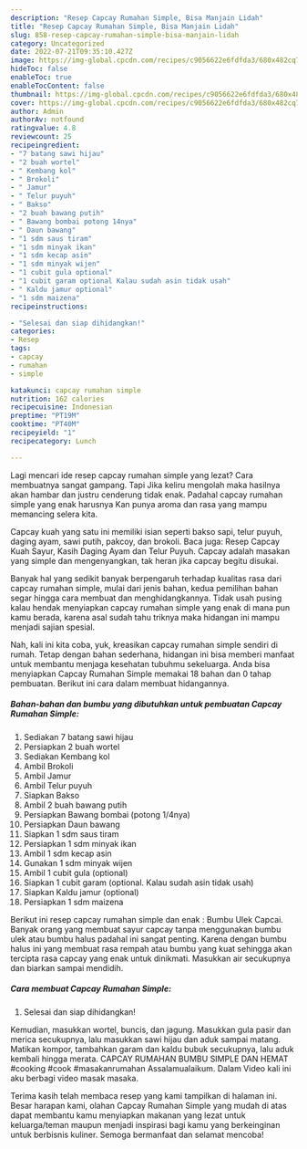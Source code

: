 ```yaml
---
description: "Resep Capcay Rumahan Simple, Bisa Manjain Lidah"
title: "Resep Capcay Rumahan Simple, Bisa Manjain Lidah"
slug: 858-resep-capcay-rumahan-simple-bisa-manjain-lidah
category: Uncategorized
date: 2022-07-21T09:35:10.427Z
image: https://img-global.cpcdn.com/recipes/c9056622e6fdfda3/680x482cq70/capcay-rumahan-simple-foto-resep-utama.jpg
hideToc: false
enableToc: true
enableTocContent: false
thumbnail: https://img-global.cpcdn.com/recipes/c9056622e6fdfda3/680x482cq70/capcay-rumahan-simple-foto-resep-utama.jpg
cover: https://img-global.cpcdn.com/recipes/c9056622e6fdfda3/680x482cq70/capcay-rumahan-simple-foto-resep-utama.jpg
author: Admin
authorAv: notfound
ratingvalue: 4.8
reviewcount: 25
recipeingredient:
- "7 batang sawi hijau"
- "2 buah wortel"
- " Kembang kol"
- " Brokoli"
- " Jamur"
- " Telur puyuh"
- " Bakso"
- "2 buah bawang putih"
- " Bawang bombai potong 14nya"
- " Daun bawang"
- "1 sdm saus tiram"
- "1 sdm minyak ikan"
- "1 sdm kecap asin"
- "1 sdm minyak wijen"
- "1 cubit gula optional"
- "1 cubit garam optional Kalau sudah asin tidak usah"
- " Kaldu jamur optional"
- "1 sdm maizena"
recipeinstructions:

- "Selesai dan siap dihidangkan!"
categories:
- Resep
tags:
- capcay
- rumahan
- simple

katakunci: capcay rumahan simple 
nutrition: 162 calories
recipecuisine: Indonesian
preptime: "PT19M"
cooktime: "PT40M"
recipeyield: "1"
recipecategory: Lunch

---
```



Lagi mencari ide resep capcay rumahan simple yang lezat? Cara membuatnya sangat gampang. Tapi Jika keliru mengolah maka hasilnya akan hambar dan justru cenderung tidak enak. Padahal capcay rumahan simple yang enak harusnya Kan punya aroma dan rasa yang mampu memancing selera kita.


Capcay kuah yang satu ini memiliki isian seperti bakso sapi, telur puyuh, daging ayam, sawi putih, pakcoy, dan brokoli. Baca juga: Resep Capcay Kuah Sayur, Kasih Daging Ayam dan Telur Puyuh. Capcay adalah masakan yang simple dan mengenyangkan, tak heran jika capcay begitu disukai.

Banyak hal yang sedikit banyak berpengaruh terhadap kualitas rasa dari capcay rumahan simple, mulai dari jenis bahan, kedua pemilihan bahan segar hingga cara membuat dan menghidangkannya. Tidak usah pusing kalau hendak menyiapkan capcay rumahan simple yang enak di mana pun kamu berada, karena asal sudah tahu triknya maka hidangan ini mampu menjadi sajian spesial.


Nah, kali ini kita coba, yuk, kreasikan capcay rumahan simple sendiri di rumah. Tetap dengan bahan sederhana, hidangan ini bisa memberi manfaat untuk membantu menjaga kesehatan tubuhmu sekeluarga. Anda bisa menyiapkan Capcay Rumahan Simple memakai 18 bahan dan 0 tahap pembuatan. Berikut ini cara dalam membuat hidangannya.

<!--inarticleads1-->

##### Bahan-bahan dan bumbu yang dibutuhkan untuk pembuatan Capcay Rumahan Simple:

1. Sediakan 7 batang sawi hijau
1. Persiapkan 2 buah wortel
1. Sediakan  Kembang kol
1. Ambil  Brokoli
1. Ambil  Jamur
1. Ambil  Telur puyuh
1. Siapkan  Bakso
1. Ambil 2 buah bawang putih
1. Persiapkan  Bawang bombai (potong 1/4nya)
1. Persiapkan  Daun bawang
1. Siapkan 1 sdm saus tiram
1. Persiapkan 1 sdm minyak ikan
1. Ambil 1 sdm kecap asin
1. Gunakan 1 sdm minyak wijen
1. Ambil 1 cubit gula (optional)
1. Siapkan 1 cubit garam (optional. Kalau sudah asin tidak usah)
1. Siapkan  Kaldu jamur (optional)
1. Persiapkan 1 sdm maizena


Berikut ini resep capcay rumahan simple dan enak : Bumbu Ulek Capcai. Banyak orang yang membuat sayur capcay tanpa menggunakan bumbu ulek atau bumbu halus padahal ini sangat penting. Karena dengan bumbu halus ini yang membuat rasa rempah atau bumbu yang kuat sehingga akan tercipta rasa capcay yang enak untuk dinikmati. Masukkan air secukupnya dan biarkan sampai mendidih. 

<!--inarticleads2-->

##### Cara membuat Capcay Rumahan Simple:


1. Selesai dan siap dihidangkan!

Kemudian, masukkan wortel, buncis, dan jagung. Masukkan gula pasir dan merica secukupnya, lalu masukkan sawi hijau dan aduk sampai matang. Matikan kompor, tambahkan garam dan kaldu bubuk secukupnya, lalu aduk kembali hingga merata. CAPCAY RUMAHAN BUMBU SIMPLE DAN HEMAT #cooking #cook #masakanrumahan Assalamualaikum. Dalam Video kali ini aku berbagi video masak masaka. 

Terima kasih telah membaca resep yang kami tampilkan di halaman ini. Besar harapan kami, olahan Capcay Rumahan Simple yang mudah di atas dapat membantu kamu menyiapkan makanan yang lezat untuk keluarga/teman maupun menjadi inspirasi bagi kamu yang berkeinginan untuk berbisnis kuliner. Semoga bermanfaat dan selamat mencoba!
